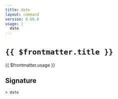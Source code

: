 ```yaml
---
title: date
layout: command
version: 0.60.0
usage: |
  date
---
```


# `{{ $frontmatter.title }}`

<div style='white-space: pre-wrap;'>{{ $frontmatter.usage }}</div>

## Signature

```> date ```
